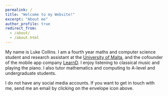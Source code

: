 ```yaml
---
permalink: /
title: "Welcome to my Website!"
excerpt: "About me"
author_profile: true
redirect_from:
  - /about/
  - /about.html
---
```

<p>
    My name is Luke Collins. I am a fourth year maths and computer science student and research assistant at the <a href="https://um.edu.mt">University of Malta</a>, and the cofounder of the mobile app company <a href="https://learnd.com.mt">LearnD</a>. I enjoy listening to classical music and playing the piano. I also tutor mathematics and computing to A-level and undergraduate students.
</p>

I do not have any social media accounts. If you want to get in touch with me, send me an email by clicking on the envelope icon above.

